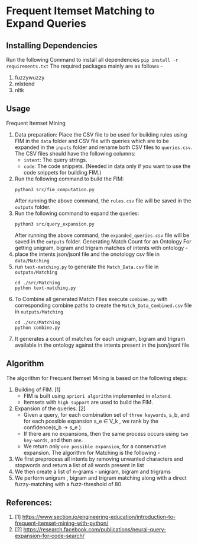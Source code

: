 # Frequent Itemset Matching to Expand Queries
## Installing Dependencies
Run the following Command to install all dependencies
`pip install -r requirements.txt`
The required packages mainly are as follows - 
1. fuzzywuzzy
2. mlxtend
3. nltk
## Usage
Frequent Itemset Mining
1. Data preparation: Place the CSV file to be used for building rules using FIM in the `data` folder and CSV file with queries which are to be expanded in the `inputs` folder and rename both CSV files to `queries.csv`. The CSV files should have the following columns:
    * `intent`: The query strings.
    * `code`: The code snippets. (Needed in data only if you want to use the code snippets for building FIM.)
2. Run the following command to build the FIM:
    ```shell
    python3 src/fim_computation.py
    ```
    After running the above command, the `rules.csv` file will be saved in the `outputs` folder.
3. Run the following command to expand the queries:
    ```shell
    python3 src/query_expansion.py
    ```
    After running the above command, the `expanded_queries.csv` file will be saved in the `outputs` folder.
Generating Match Count for an Ontology
For getting unigram, bigram and trigram matches of intents with ontology - 
1. place the intents json/jsonl file and the onotology csv file in `data/Matching`
2. run `text-matching.py` to generate the `Match_Data.csv` file in `outputs/Matching`
     ```shell
    cd ./src/Matching
    python text-matching.py
    ```
3. To Combine all generated Match Files execute `combine.py` with corresponding combine paths to create the `Match_Data_Combined.csv` file in `outputs/Matching`
     ```shell
    cd ./src/Matching
    python combine.py
    ```
4. It generates a count of matches for each unigram, bigram and trigram available in the ontology against the intents present in the json/jsonl file
## Algorithm
The algorithm for Frequent Itemset Mining is based on the following steps:
1. Building of FIM. [1]
    * FIM is built using `apriori algorithm` implemented in `mlxtend`.
    * Itemsets with `high support` are used to build the FIM.
2. Expansion of the queries. [2]
    * Given a query, for each combination set of `three keywords`, s_b, and for each possible expansion s_e ∈ V_k , we rank by the confidence(s_b → s_e ). 
    * If there are no expansions, then the same process occurs using `two key-words`, and then `one`. 
    * We return only `one possible expansion`, for a conservative expansion.
The algorithm for Matching is the following -
1. We first preprocess all intents by removing unwanted characters and stopwords and return a list of all words present in list
2. We then create a list of n-grams - unigram, bigram and trigrams
3. We perform unigram , bigram and trigram matching along with a direct fuzzy-matching with a fuzz-threshold of 80
## References:
1. [1] https://www.section.io/engineering-education/introduction-to-frequent-itemset-mining-with-python/
2. [2] https://research.facebook.com/publications/neural-query-expansion-for-code-search/
